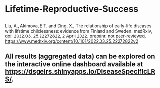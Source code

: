 # Lifetime-Reproductive-Success

## 
Liu, A., Akimova, E.T. and Ding, X., The relationship of early-life diseases with lifetime childlessness: evidence from Finland and Sweden. medRxiv, doi: 2022.03. 25.22272822, 2 April 2022. preprint: not peer-reviewed.
https://www.medrxiv.org/content/10.1101/2022.03.25.22272822v2


## All results (aggregated data) can be explored on the interactive online dashboard available at https://dsgelrs.shinyapps.io/DiseaseSpecificLRS/.
